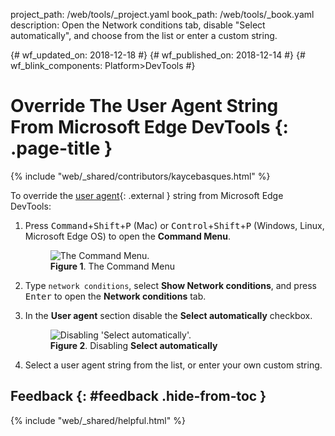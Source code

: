 project_path: /web/tools/_project.yaml
book_path: /web/tools/_book.yaml
description: Open the Network conditions tab, disable "Select automatically", and choose from the list or enter a custom string.

{# wf_updated_on: 2018-12-18 #}
{# wf_published_on: 2018-12-14 #}
{# wf_blink_components: Platform>DevTools #}

# Override The User Agent String From Microsoft Edge DevTools {: .page-title }

{% include "web/_shared/contributors/kaycebasques.html" %}

[ua]: https://developer.mozilla.org/en-US/docs/Glossary/User_agent

To override the [user agent][ua]{: .external } string from Microsoft Edge DevTools:

1. Press <kbd>Command</kbd>+<kbd>Shift</kbd>+<kbd>P</kbd> (Mac) or
   <kbd>Control</kbd>+<kbd>Shift</kbd>+<kbd>P</kbd> (Windows, Linux, Microsoft Edge OS) to open the **Command Menu**.

     <figure>
       <img src="/microsoft-edge/devtools-guide-chromium/chromium-devtools/images/shared/command-menu.msft.png"
            alt="The Command Menu."/>
       <figcaption>
         <b>Figure 1</b>. The Command Menu
       </figcaption>
     </figure>

1. Type `network conditions`, select **Show Network conditions**, and press <kbd>Enter</kbd>
   to open the **Network conditions** tab.
1. In the **User agent** section disable the **Select automatically** checkbox.

     <figure>
       <img src="/microsoft-edge/devtools-guide-chromium/chromium-devtools/device-mode/imgs/user-agent.msft.png"
            alt="Disabling 'Select automatically'."/>
       <figcaption>
         <b>Figure 2</b>. Disabling <b>Select automatically</b>
       </figcaption>
     </figure>

1. Select a user agent string from the list, or enter your own custom string.

## Feedback {: #feedback .hide-from-toc }

{% include "web/_shared/helpful.html" %}
